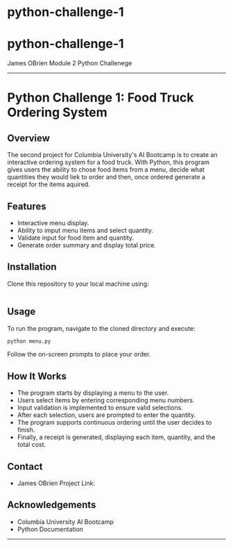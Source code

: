 # python-challenge-1
# python-challenge-1
James OBrien Module 2 Python Challenege

---

# Python Challenge 1: Food Truck Ordering System

## Overview
The second project for Columbia University's AI Bootcamp is to create an interactive ordering system for a food truck. With Python, this program gives users the ability to chose food items from a menu, decide what quantities they would liek to order and then, once ordered generate a receipt for the items aquired.

## Features
- Interactive menu display.
- Ability to imput menu items and select quantity.
- Validate input for food item and quantity.
- Generate order summary and display total price.

## Installation
Clone this repository to your local machine using:
```bash

```

## Usage
To run the program, navigate to the cloned directory and execute:
```bash
python menu.py
```
Follow the on-screen prompts to place your order.

## How It Works
- The program starts by displaying a menu to the user.
- Users select items by entering corresponding menu numbers.
- Input validation is implemented to ensure valid selections.
- After each selection, users are prompted to enter the quantity.
- The program supports continuous ordering until the user decides to finish.
- Finally, a receipt is generated, displaying each item, quantity, and the total cost.

## Contact
- James OBrien
Project Link: 

## Acknowledgements
- Columbia University AI Bootcamp
- Python Documentation
  
---
